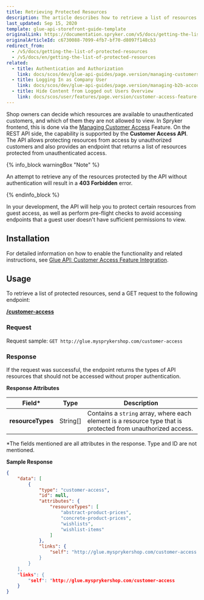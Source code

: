 ```yaml
---
title: Retrieving Protected Resources
description: The article describes how to retrieve a list of resources protected from unauthorized access.
last_updated: Sep 15, 2020
template: glue-api-storefront-guide-template
originalLink: https://documentation.spryker.com/v5/docs/getting-the-list-of-protected-resources
originalArticleId: c6730088-7099-4fb7-bf70-d8097f148cb3
redirect_from:
  - /v5/docs/getting-the-list-of-protected-resources
  - /v5/docs/en/getting-the-list-of-protected-resources
related:
  - title: Authentication and Authorization
    link: docs/scos/dev/glue-api-guides/page.version/managing-customers/authenticating-as-a-customer.html
  - title: Logging In as Company User
    link: docs/scos/dev/glue-api-guides/page.version/managing-b2b-account/authenticating-as-a-company-user.html
  - title: Hide Content from Logged out Users Overview
    link: docs/scos/user/features/page.version/customer-access-feature-overview.html
---
```


Shop owners can decide which resources are available to unauthenticated customers, and which of them they are not  allowed to view. In Spryker frontend, this is done via the [Managing Customer Access](/docs/scos/user/back-office-user-guides/{{page.version}}/customer/customer-customer-access-customer-groups/managing-customer-access.html) Feature. On the REST API side, the capability is supported by the **Customer Access API**. The API allows protecting resources from access by unauthorized customers and also provides an endpoint that returns a list of resources protected from unauthenticated access.

{% info_block warningBox "Note" %}

An attempt to retrieve any of the resources protected by the API without authentication will result in a **403 Forbidden** error.

{% endinfo_block %}

In your development, the API will help you to protect certain resources from guest access, as well as perform pre-flight checks to avoid accessing endpoints that a guest user doesn't have sufficient permissions to view.

## Installation
For detailed information on how to enable the functionality and related instructions, see [Glue API: Customer Access Feature Integration](/docs/scos/dev/feature-integration-guides/{{page.version}}/glue-api/glue-api-customer-access-feature-integration.html).

## Usage
To retrieve a list of protected resources, send a GET request to the following endpoint:

**[/customer-access](/docs/scos/dev/glue-api-guides/{{page.version}}/rest-api-reference.html#/customer-access/get_customer_access)**

### Request
Request sample: `GET http://glue.mysprykershop.com/customer-access`

### Response
If the request was successful, the endpoint returns the types of API resources that should not be accessed without proper authentication.

**Response Attributes**

| Field* | Type | Description |
| --- | --- | --- |
| **resourceTypes** | String[] | Contains a `string` array, where each element is a resource type that is protected from unauthorized access. |

*The fields mentioned are all attributes in the response. Type and ID are not mentioned.

**Sample Response**

```json
{
    "data": [
        {
            "type": "customer-access",
            "id": null,
            "attributes": {
                "resourceTypes": [
                    "abstract-product-prices",
                    "concrete-product-prices",
                    "wishlists",
                    "wishlist-items"
                ]
            },
            "links": {
                "self": "http://glue.mysprykershop.com/customer-access
            }
        }
    ],
    "links": {
        "self": "http://glue.mysprykershop.com/customer-access
    }
}
```
